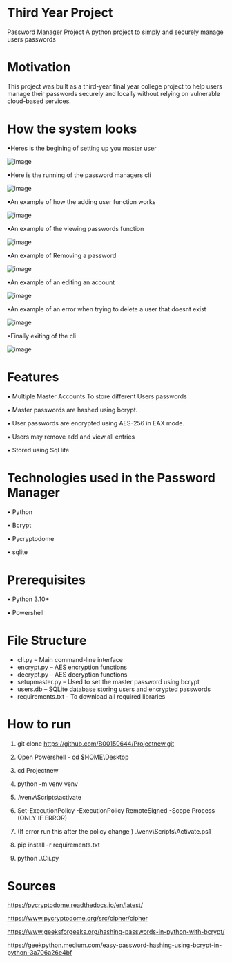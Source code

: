 # Third Year Project

Password Manager Project
A python project to simply and securely manage users passwords 

Motivation
===
This project was built as a third-year final year college project to help users manage their passwords securely and locally without relying on vulnerable cloud-based services.

How the system looks 
===
•Heres is the begining of setting up you master user

![image](https://github.com/user-attachments/assets/1516b8d9-2f60-48e5-bff7-16fab2563cc8)

•Here is the running of the password managers cli

![image](https://github.com/user-attachments/assets/43864a3a-5007-443f-aef3-1800e00e5212)

•An example of how the adding user function works

![image](https://github.com/user-attachments/assets/8dc5c4a3-744e-4a7d-ba14-230a2124f0c5)

•An example of the viewing passwords function

![image](https://github.com/user-attachments/assets/a7cecbd0-7122-477d-86a0-f65f9c143337)

•An example of Removing a password
 
![image](https://github.com/user-attachments/assets/e70a12b6-27ee-4888-a251-e373deeb9875)

•An example of an editing an account

![image](https://github.com/user-attachments/assets/c6400409-cd31-4160-8a43-14c2745548f8)

•An example of an error when trying to delete a user that doesnt exist

![image](https://github.com/user-attachments/assets/b6dafb7d-3f0a-490f-a770-f3d015b3960c)

•Finally exiting of the cli

![image](https://github.com/user-attachments/assets/25c454f3-eeb9-4cd2-92cb-9619b1ae9fac)

Features
===
•	Multiple Master Accounts To store different Users passwords

•	Master passwords are hashed using bcrypt.

•	User passwords are encrypted using AES-256 in EAX mode.

•	Users may remove add and view all entries

•	Stored using Sql lite

Technologies used in the Password Manager
===

•	Python 

•	Bcrypt

•	Pycryptodome

•	sqlite


Prerequisites
===

•	Python 3.10+

•	Powershell

File Structure
===
- cli.py – Main command-line interface
- encrypt.py – AES encryption functions
- decrypt.py – AES decryption functions
- setupmaster.py – Used to set the master password using bcrypt
- users.db – SQLite database storing users and encrypted passwords
- requirements.txt - To download all required libraries

How to run
===

1.	git clone https://github.com/B00150644/Projectnew.git

2.	Open Powershell - cd $HOME\Desktop

3.	cd Projectnew

5.	python -m venv venv

7.	.\venv\Scripts\activate

8.	Set-ExecutionPolicy -ExecutionPolicy RemoteSigned -Scope Process (ONLY IF ERROR)

9.	(If error run this after the policy change ) .\venv\Scripts\Activate.ps1

10.	pip install -r requirements.txt

11.	python .\Cli.py

Sources
===

https://pycryptodome.readthedocs.io/en/latest/

https://www.pycryptodome.org/src/cipher/cipher

https://www.geeksforgeeks.org/hashing-passwords-in-python-with-bcrypt/

https://geekpython.medium.com/easy-password-hashing-using-bcrypt-in-python-3a706a26e4bf

